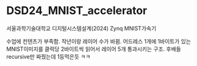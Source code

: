 # DSD24_MNIST_accelerator
서울과학기술대학교 디지털시스템설계(2024) Zynq MNIST가속기

수업에 컨텐츠가 부족함. 작년이랑 레이어 수가 바뀜. 어드레스 1개에 1바이트가 있는 MNIST이미지를 클럭당 2바이트씩 읽어서 레이어 5개 통과시키는 구조.
후배들 recursive만 짜줬는데 1등먹은듯 ㅋㅋ